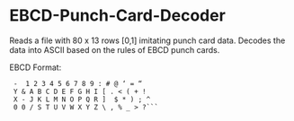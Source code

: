 # EBCD-Punch-Card-Decoder
Reads a file with 80 x 13 rows [0,1] imitating punch card data. Decodes the data into ASCII based on the rules of EBCD punch cards.

EBCD Format:
```- 1 2 3 4 5 6 7 8 9 8-2 8-3 8-4 8-5 8-6 8-7
 -  1 2 3 4 5 6 7 8 9 : # @ ‘ = “
 Y & A B C D E F G H I [ . < ( + !
 X - J K L M N O P Q R ]  $ * ) ; ^
 0 0 / S T U V W X Y Z \ , % _ > ?```
